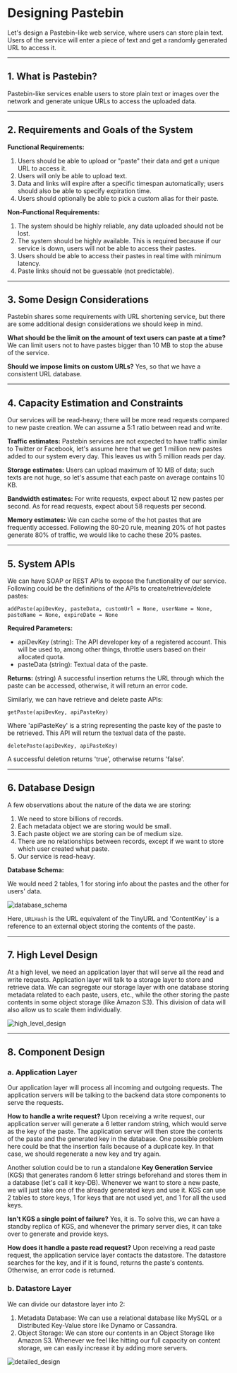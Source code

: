 # Designing Pastebin

Let's design a Pastebin-like web service, where users can store plain text. Users of the service will enter a piece of text and get a randomly generated URL to access it.

___

## 1. What is Pastebin?

Pastebin-like services enable users to store plain text or images over the network and generate unique URLs to access the uploaded data.

___

## 2. Requirements and Goals of the System

**Functional Requirements:**
1. Users should be able to upload or "paste" their data and get a unique URL to access it.
2. Users will only be able to upload text.
3. Data and links will expire after a specific timespan automatically; users should also be able to specify expiration time.
4. Users should optionally be able to pick a custom alias for their paste.

**Non-Functional Requirements:**
1. The system should be highly reliable, any data uploaded should not be lost.
2. The system should be highly available. This is required because if our service is down, users will not be able to access their pastes.
3. Users should be able to access their pastes in real time with minimum latency.
4. Paste links should not be guessable (not predictable).

___

## 3. Some Design Considerations

Pastebin shares some requirements with URL shortening service, but there are some additional design considerations we should keep in mind.

**What should be the limit on the amount of text users can paste at a time?** We can limit users not to have pastes bigger than 10 MB to stop the abuse of the service.

**Should we impose limits on custom URLs?** Yes, so that we have a consistent URL database.

___

## 4. Capacity Estimation and Constraints

Our services will be read-heavy; there will be more read requests compared to new paste creation. We can assume a 5:1 ratio between read and write.

**Traffic estimates:** Pastebin services are not expected to have traffic similar to Twitter or Facebook, let's assume here that we get 1 million new pastes added to our system every day. This leaves us with 5 million reads per day.

**Storage estimates:** Users can upload maximum of 10 MB of data; such texts are not huge, so let's assume that each paste on average contains 10 KB.

**Bandwidth estimates:** For write requests, expect about 12 new pastes per second. As for read requests, expect about 58 requests per second.

**Memory estimates:** We can cache some of the hot pastes that are frequently accessed. Following the 80-20 rule, meaning 20% of hot pastes generate 80% of traffic, we would like to cache these 20% pastes.

___

## 5. System APIs

We can have SOAP or REST APIs to expose the functionality of our service. Following could be the definitions of the APIs to create/retrieve/delete pastes:

`addPaste(apiDevKey, pasteData, customUrl = None, userName = None, pasteName = None, expireDate = None`

**Required Parameters:**
- apiDevKey (string): The API developer key of a registered account. This will be used to, among other things, throttle users based on their allocated quota.
- pasteData (string): Textual data of the paste.

**Returns:** (string)
A successful insertion returns the URL through which the paste can be accessed, otherwise, it will return an error code.

Similarly, we can have retrieve and delete paste APIs:

`getPaste(apiDevKey, apiPasteKey)`

Where 'apiPasteKey' is a string representing the paste key of the paste to be retrieved. This API will return the textual data of the paste.

`deletePaste(apiDevKey, apiPasteKey)`

A successful deletion returns 'true', otherwise returns 'false'.

___

## 6. Database Design

A few observations about the nature of the data we are storing:

1. We need to store billions of records.
2. Each metadata object we are storing would be small.
3. Each paste object we are storing can be of medium size.
4. There are no relationships between records, except if we want to store which user created what paste.
5. Our service is read-heavy.

**Database Schema:**

We would need 2 tables, 1 for storing info about the pastes and the other for users' data.

![database_schema](database_schema.png)

Here, `URLHash` is the URL equivalent of the TinyURL and 'ContentKey' is a reference to an external object storing the contents of the paste.

___

## 7. High Level Design

At a high level, we need an application layer that will serve all the read and write requests. Application layer will talk to a storage layer to store and retrieve data. We can segregate our storage layer with one database storing metadata related to each paste, users, etc., while the other storing the paste contents in some object storage (like Amazon S3). This division of data will also allow us to scale them individually.

![high_level_design](high_level_design.png)

___

## 8. Component Design

### **a. Application Layer**

Our application layer will process all incoming and outgoing requests. The application servers will be talking to the backend data store components to serve the requests.

**How to handle a write request?** Upon receiving a write request, our application server will generate a 6 letter random string, which would serve as the key of the paste. The application server will then store the contents of the paste and the generated key in the database. One possible problem here could be that the insertion fails because of a duplicate key. In that case, we should regenerate a new key and try again.

Another solution could be to run a standalone **Key Generation Service** (KGS) that generates random 6 letter strings beforehand and stores them in a database (let's call it key-DB). Whenever we want to store a new paste, we will just take one of the already generated keys and use it. KGS can use 2 tables to store keys, 1 for keys that are not used yet, and 1 for all the used keys.

**Isn't KGS a single point of failure?** Yes, it is. To solve this, we can have a standby replica of KGS, and whenever the primary server dies, it can take over to generate and provide keys.

**How does it handle a paste read request?** Upon receiving a read paste request, the application service layer contacts the datastore. The datastore searches for the key, and if it is found, returns the paste's contents. Otherwise, an error code is returned.

### **b. Datastore Layer**

We can divide our datastore layer into 2:
1. Metadata Database: We can use a relational database like MySQL or a Distributed Key-Value store like Dynamo or Cassandra.
2. Object Storage: We can store our contents in an Object Storage like Amazon S3. Whenever we feel like hitting our full capacity on content storage, we can easily increase it by adding more servers.

![detailed_design](detailed_design.png)
